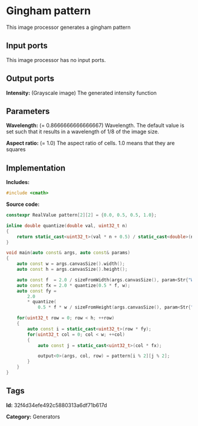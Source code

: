 # Gingham pattern

This image processor generates a gingham pattern

## Input ports

This image processor has no input ports.

## Output ports

__Intensity:__ (Grayscale image) The generated intensity function

## Parameters

__Wavelength:__ (= 0.8666666666666667) Wavelength. The default value is set such that it results in a wavelength of $1/8$ of the image size.

__Aspect ratio:__ (= 1.0) The aspect ratio of cells. 1.0 means that they are squares

## Implementation

__Includes:__ 

```c++
#include <cmath>
```

__Source code:__ 

```c++
constexpr RealValue pattern[2][2] = {0.0, 0.5, 0.5, 1.0};

inline double quantize(double val, uint32_t n)
{
	return static_cast<uint32_t>(val * n + 0.5) / static_cast<double>(n);
}

void main(auto const& args, auto const& params)
{
	auto const w = args.canvasSize().width();
	auto const h = args.canvasSize().height();

	auto const f  = 2.0 / sizeFromWidth(args.canvasSize(), param<Str{"Wavelength"}>(params));
	auto const fx = 2.0 * quantize(0.5 * f, w);
	auto const fy =
	    2.0
	    * quantize(
	        0.5 * f * w / sizeFromHeight(args.canvasSize(), param<Str{"Aspect ratio"}>(params)), h);

	for(uint32_t row = 0; row < h; ++row)
	{
		auto const i = static_cast<uint32_t>(row * fy);
		for(uint32_t col = 0; col < w; ++col)
		{
			auto const j = static_cast<uint32_t>(col * fx);

			output<0>(args, col, row) = pattern[i % 2][j % 2];
		}
	}
}
```

## Tags

__Id:__ 32f4d34efe492c5880313a6df71b617d

__Category:__ Generators
